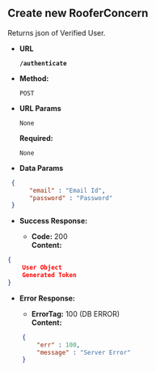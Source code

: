 **Create new RooferConcern**
----
  Returns json of Verified User.

* **URL**

  **`/authenticate`**

* **Method:**

  `POST`
  
*  **URL Params**
    
    `None`

   **Required:**
 
   `None`

* **Data Params**
```json
 {
      "email" : "Email Id",
      "password" : "Password"
 }
```

* **Success Response:**

  * **Code:** 200 <br />
    **Content:**
```json
{
	User Object
    Generated Token
}
```
 
* **Error Response:**

  * **ErrorTag:** 100 (DB ERROR) <br />
    **Content:** 
```json
    {
        "err" : 100, 
        "message" : "Server Error"
    }
```